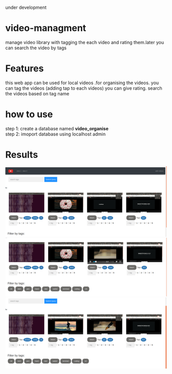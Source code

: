 under development

# video-managment
manage video library with tagging the each video and rating them.later you can  search the video by tags







# Features
this web app can be used for local videos .for organising the videos.
you can tag the videos (adding tap to each videos)
you can give rating.
search the videos based on tag name


# how to use

step 1: create a database named  <b> video_organise </b> <br>
step 2: imoport database using localhost admin  <br>

# Results
 <img src="outputs/1.png" alt="alt" > 
 <br>
 <img src="outputs/2.png" alt="alt" > 
 <br>
 <img src="outputs/3.png" alt="alt"> 


